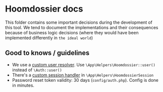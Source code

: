# Hoomdossier docs

This folder contains some important decisions during the development of this 
tool. We tend to document the implementations and their consequences because of 
 business logic decisions (where they would have been implemented  differently 
 in `the ideal world`)

## Good to knows / guidelines

- We use a [custom user resolver](./custom-user-resolver.md). Use `\App\Helpers\Hoomdossier::user()` instead of `\Auth::user()`
- There's a [custom session handler](./session-handling.md) in `\App\Helpers\HoomdossierSession`
- Password reset token validity: 30 days (`config/auth.php`). Config is done in minutes.